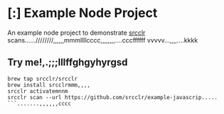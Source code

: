 # [:] Example Node Project

An example node project to demonstrate [srcclr](https://www.srcclr.com) scans......////////,,,,,,mmmllllcccc,,,,,,,,....cccffffff
vvvvv...,,,,....kkkk
## Try me!,.;;;lllffghgyhyrgsd

```wwwww...........dddd
brew tap srcclr/srcclr
brew install srcclrmmm,,,,
srcclr activatemnnm
srcclr scan --url https://github.com/srcclr/example-javascrip.....
```.......,,,,,,cccc
